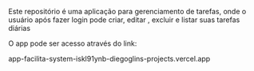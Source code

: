 Este repositório é uma aplicação para gerenciamento de tarefas, onde o usuário após fazer login pode criar, editar , excluir e listar suas tarefas diárias

O app pode ser acesso através do link: 

app-facilita-system-iskl91ynb-diegoglins-projects.vercel.app
